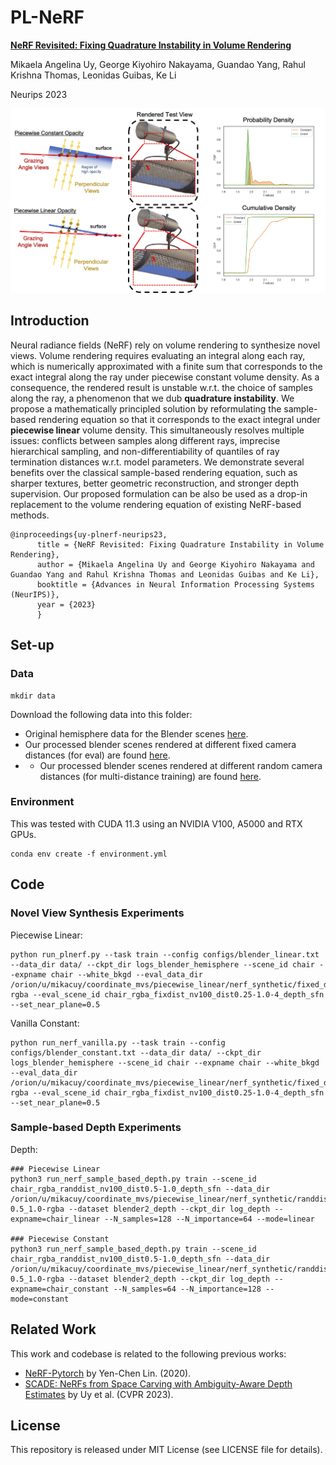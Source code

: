# PL-NeRF
**[NeRF Revisited: Fixing Quadrature Instability in Volume Rendering](https://pl-nerf.github.io)** 

Mikaela Angelina Uy, George Kiyohiro Nakayama, Guandao Yang, Rahul Krishna Thomas, Leonidas Guibas, Ke Li

Neurips 2023

![pic-network](images/grazing_angle_v4.png)

## Introduction
Neural radiance fields (NeRF) rely on volume rendering to synthesize novel views. Volume rendering requires evaluating an integral along each ray, which is numerically approximated with a finite sum that corresponds to the exact integral along the ray under piecewise constant volume density. As a consequence, the rendered result is unstable w.r.t. the choice of samples along the ray, a phenomenon that we dub **quadrature instability**. We propose a mathematically principled solution by reformulating the sample-based rendering equation so that it corresponds to the exact integral under **piecewise linear** volume density. This simultaneously resolves multiple issues: conflicts between samples along different rays, imprecise hierarchical sampling, and non-differentiability of quantiles of ray termination distances w.r.t. model parameters. We demonstrate several benefits over the classical sample-based rendering equation, such as sharper textures, better geometric reconstruction, and stronger depth supervision. Our proposed formulation can be also be used as a drop-in replacement to the volume rendering equation of existing NeRF-based methods.

```
@inproceedings{uy-plnerf-neurips23,
      title = {NeRF Revisited: Fixing Quadrature Instability in Volume Rendering},
      author = {Mikaela Angelina Uy and George Kiyohiro Nakayama and Guandao Yang and Rahul Krishna Thomas and Leonidas Guibas and Ke Li},
      booktitle = {Advances in Neural Information Processing Systems (NeurIPS)},
      year = {2023}
      }
```

## Set-up
### Data
```
mkdir data
```
Download the following data into this folder:
- Original hemisphere data for the Blender scenes [here](https://drive.google.com/file/d/18JxhpWD-4ZmuFKLzKlAw-w5PpzZxXOcG/view?usp=share_link).
- Our processed blender scenes rendered at different fixed camera distances (for eval) are found [here]().
- - Our processed blender scenes rendered at different random camera distances (for multi-distance training) are found [here]().

### Environment
This was tested with CUDA 11.3 using an NVIDIA V100, A5000 and RTX GPUs.
```
conda env create -f environment.yml
```

## Code
### Novel View Synthesis Experiments

Piecewise Linear:
```
python run_plnerf.py --task train --config configs/blender_linear.txt --data_dir data/ --ckpt_dir logs_blender_hemisphere --scene_id chair --expname chair --white_bkgd --eval_data_dir /orion/u/mikacuy/coordinate_mvs/piecewise_linear/nerf_synthetic/fixed_dist_new-rgba --eval_scene_id chair_rgba_fixdist_nv100_dist0.25-1.0-4_depth_sfn --set_near_plane=0.5
```


Vanilla Constant:
```
python run_nerf_vanilla.py --task train --config configs/blender_constant.txt --data_dir data/ --ckpt_dir logs_blender_hemisphere --scene_id chair --expname chair --white_bkgd --eval_data_dir /orion/u/mikacuy/coordinate_mvs/piecewise_linear/nerf_synthetic/fixed_dist_new-rgba --eval_scene_id chair_rgba_fixdist_nv100_dist0.25-1.0-4_depth_sfn --set_near_plane=0.5
```

### Sample-based Depth Experiments

Depth:
```
### Piecewise Linear
python3 run_nerf_sample_based_depth.py train --scene_id chair_rgba_randdist_nv100_dist0.5-1.0_depth_sfn --data_dir /orion/u/mikacuy/coordinate_mvs/piecewise_linear/nerf_synthetic/randdist-0.5_1.0-rgba --dataset blender2_depth --ckpt_dir log_depth --expname=chair_linear --N_samples=128 --N_importance=64 --mode=linear

### Piecewise Constant
python3 run_nerf_sample_based_depth.py train --scene_id chair_rgba_randdist_nv100_dist0.5-1.0_depth_sfn --data_dir /orion/u/mikacuy/coordinate_mvs/piecewise_linear/nerf_synthetic/randdist-0.5_1.0-rgba --dataset blender2_depth --ckpt_dir log_depth --expname=chair_constant --N_samples=64 --N_importance=128 --mode=constant
```

## Related Work
This work and codebase is related to the following previous works:
* <a href="https://github.com/yenchenlin/nerf-pytorch" target="_blank">NeRF-Pytorch</a> by Yen-Chen Lin. (2020).
* <a href="https://github.com/mikacuy/scade" target="_blank">SCADE: NeRFs from Space Carving with Ambiguity-Aware Depth Estimates</a> by Uy et al. (CVPR 2023).

## License
This repository is released under MIT License (see LICENSE file for details).
